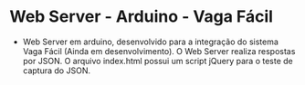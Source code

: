 # Web Server - Arduino - Vaga Fácil
- Web Server em arduino, desenvolvido para a integração do sistema Vaga Fácil (Ainda em desenvolvimento).
O Web Server realiza respostas por JSON. O arquivo index.html possui um script jQuery para o teste de captura do JSON. 
